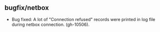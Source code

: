 ## bugfix/netbox

* Bug fixed: A lot of "Connection refused" records were
  printed in log file during netbox connection. (gh-10506).
